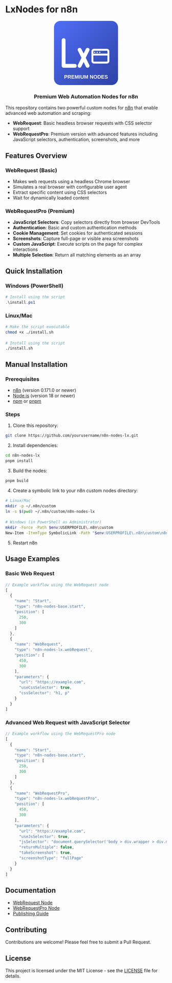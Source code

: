 # LxNodes for n8n

<div align="center">
  <img src="./logo.svg" alt="LxNodes Premium Web Automation Tools" width="200" />
  <h3>Premium Web Automation Nodes for n8n</h3>
</div>

This repository contains two powerful custom nodes for [n8n](https://n8n.io) that enable advanced web automation and scraping:

- **WebRequest**: Basic headless browser requests with CSS selector support
- **WebRequestPro**: Premium version with advanced features including JavaScript selectors, authentication, screenshots, and more

## Features Overview

### WebRequest (Basic)
- Makes web requests using a headless Chrome browser
- Simulates a real browser with configurable user agent
- Extract specific content using CSS selectors
- Wait for dynamically loaded content

### WebRequestPro (Premium)
- **JavaScript Selectors**: Copy selectors directly from browser DevTools
- **Authentication**: Basic and custom authentication methods
- **Cookie Management**: Set cookies for authenticated sessions
- **Screenshots**: Capture full-page or visible area screenshots
- **Custom JavaScript**: Execute scripts on the page for complex interactions
- **Multiple Selection**: Return all matching elements as an array

## Quick Installation

### Windows (PowerShell)
```powershell
# Install using the script
.\install.ps1
```

### Linux/Mac
```bash
# Make the script executable
chmod +x ./install.sh

# Install using the script
./install.sh
```

## Manual Installation

### Prerequisites
- [n8n](https://n8n.io/) (version 0.171.0 or newer)
- [Node.js](https://nodejs.org/en/) (version 18 or newer)
- [npm](https://www.npmjs.com/) or [pnpm](https://pnpm.io/)

### Steps
1. Clone this repository:
```bash
git clone https://github.com/yourusername/n8n-nodes-lx.git
```

2. Install dependencies:
```bash
cd n8n-nodes-lx
pnpm install
```

3. Build the nodes:
```bash
pnpm build
```

4. Create a symbolic link to your n8n custom nodes directory:
```bash
# Linux/Mac
mkdir -p ~/.n8n/custom
ln -s $(pwd) ~/.n8n/custom/n8n-nodes-lx

# Windows (in PowerShell as Administrator)
mkdir -Force -Path $env:USERPROFILE\.n8n\custom
New-Item -ItemType SymbolicLink -Path "$env:USERPROFILE\.n8n\custom\n8n-nodes-lx" -Target "$(pwd)"
```

5. Restart n8n

## Usage Examples

### Basic Web Request
```javascript
// Example workflow using the WebRequest node
[
  {
    "name": "Start",
    "type": "n8n-nodes-base.start",
    "position": [
      250,
      300
    ]
  },
  {
    "name": "WebRequest",
    "type": "n8n-nodes-lx.webRequest",
    "position": [
      450,
      300
    ],
    "parameters": {
      "url": "https://example.com",
      "useCssSelector": true,
      "cssSelector": "h1, p"
    }
  }
]
```

### Advanced Web Request with JavaScript Selector
```javascript
// Example workflow using the WebRequestPro node
[
  {
    "name": "Start",
    "type": "n8n-nodes-base.start",
    "position": [
      250,
      300
    ]
  },
  {
    "name": "WebRequestPro",
    "type": "n8n-nodes-lx.webRequestPro",
    "position": [
      450,
      300
    ],
    "parameters": {
      "url": "https://example.com",
      "useJsSelector": true,
      "jsSelector": "document.querySelector('body > div.wrapper > div.maincontainer')",
      "returnMultiple": false,
      "takeScreenshot": true,
      "screenshotType": "fullPage"
    }
  }
]
```

## Documentation

- [WebRequest Node](./docs/WebRequest.md)
- [WebRequestPro Node](./docs/WebRequestPro.md)
- [Publishing Guide](./docs/PUBLISHING.md)

## Contributing

Contributions are welcome! Please feel free to submit a Pull Request.

## License

This project is licensed under the MIT License - see the [LICENSE](LICENSE.md) file for details.
